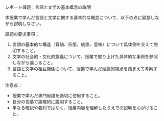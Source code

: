 レポート課題：言語と文学の基本概念の説明

本授業で学んだ言語と文学に関する基本的な概念について、以下の点に留意しながら説明しなさい。

課題の要求事項：
1. 言語の基本的な構造（音韻、形態、統語、意味）について具体例を交えて説明すること。
2. 文学の社会的・文化的意義について、授業で取り上げた具体的な事例を参照しながら論じること。
3. 言語と文学の相互関係について、授業で学んだ理論的視点を踏まえて考察すること。

注意点：
- 授業で学んだ専門用語を適切に使用すること。
- 自分の言葉で論理的に説明すること。
- 単なる暗記や要約ではなく、授業内容を理解したうえでの説明を心がけること。